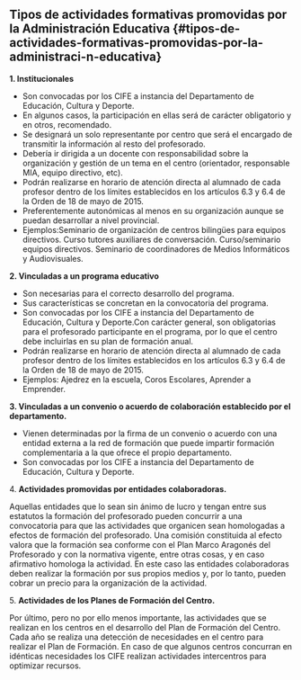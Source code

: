 ## Tipos de actividades formativas promovidas por la Administración Educativa {#tipos-de-actividades-formativas-promovidas-por-la-administraci-n-educativa}

**1\. Institucionales**

*   Son convocadas por los CIFE a instancia del Departamento de Educación, Cultura y Deporte.
*   En algunos casos, la participación en ellas será de carácter obligatorio y en otros, recomendado.
*   Se designará un solo representante por centro que será el encargado de transmitir la información al resto del profesorado.
*   Debería ir dirigida a un docente con responsabilidad sobre la organización y gestión de un tema en el centro (orientador, responsable MIA, equipo directivo, etc).
*   Podrán realizarse en horario de atención directa al alumnado de cada profesor dentro de los límites establecidos en los artículos 6.3 y 6.4 de la Orden de 18 de mayo de 2015.
*   Preferentemente autonómicas al menos en su organización aunque se puedan desarrollar a nivel provincial.
*   Ejemplos:Seminario de organización de centros bilingües para equipos directivos. Curso tutores auxiliares de conversación. Curso/seminario equipos directivos. Seminario de coordinadores de Medios Informáticos y Audiovisuales.

**2\. Vinculadas a un programa educativo**

*   Son necesarias para el correcto desarrollo del programa.
*   Sus características se concretan en la convocatoria del programa.
*   Son convocadas por los CIFE a instancia del Departamento de Educación, Cultura y Deporte.Con carácter general, son obligatorias para el profesorado participante en el programa, por lo que el centro debe incluirlas en su plan de formación anual.
*   Podrán realizarse en horario de atención directa al alumnado de cada profesor dentro de los límites establecidos en los artículos 6.3 y 6.4 de la Orden de 18 de mayo de 2015.
*   Ejemplos: Ajedrez en la escuela, Coros Escolares, Aprender a Emprender.

**3\. Vinculadas a un convenio o acuerdo de colaboración establecido por el departamento.**

*   Vienen determinadas por la firma de un convenio o acuerdo con una entidad externa a la red de formación que puede impartir formación complementaria a la que ofrece el propio departamento.
*   Son convocadas por los CIFE a instancia del Departamento de Educación, Cultura y Deporte.

4\. **Actividades promovidas por entidades colaboradoras.**

Aquellas entidades que lo sean sin ánimo de lucro y tengan entre sus estatutos la formación del profesorado pueden concurrir a una convocatoria para que las actividades que organicen sean homologadas a efectos de formación del profesorado. Una comisión constituida al efecto valora que la formación sea conforme con el Plan Marco Aragonés del Profesorado y con la normativa vigente, entre otras cosas, y en caso afirmativo homologa la actividad. En este caso las entidades colaboradoras deben realizar la formación por sus propios medios y, por lo tanto, pueden cobrar un precio para la organización de la actividad.

5\. **Actividades de los Planes de Formación del Centro.**

Por último, pero no por ello menos importante, las actividades que se realizan en los centros en el desarrollo del Plan de Formación del Centro. Cada año se realiza una detección de necesidades en el centro para realizar el Plan de Formación. En caso de que algunos centros concurran en idénticas necesidades los CIFE realizan actividades intercentros para optimizar recursos.

